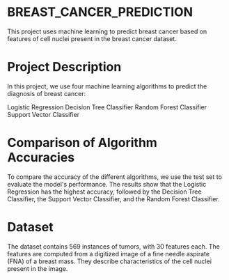# BREAST_CANCER_PREDICTION
This project uses machine learning to predict breast cancer based on features of cell nuclei present in the breast cancer dataset. 

# Project Description
In this project, we use four machine learning algorithms to predict the diagnosis of breast cancer:

Logistic Regression
Decision Tree Classifier
Random Forest Classifier
Support Vector Classifier

# Comparison of Algorithm Accuracies
To compare the accuracy of the different algorithms, we use the test set to evaluate the model's performance. The results show that the Logistic Regression has the highest accuracy, followed by the Decision Tree Classifier, the Support Vector Classifier, and the Random Forest Classifier.


# Dataset
The dataset contains 569 instances of tumors, with 30 features each. The features are computed from a digitized image of a fine needle aspirate (FNA) of a breast mass. They describe characteristics of the cell nuclei present in the image.
